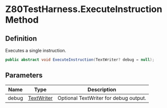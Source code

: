 # Z80TestHarness.ExecuteInstruction Method
## Definition

Executes a single instruction.

```c#
public abstract void ExecuteInstruction(TextWriter? debug = null);
```

## Parameters

| Name | Type | Description |
| ---- | ---- | ----------- |
| debug | [TextWriter](https://learn.microsoft.com/en-gb/dotnet/api/System.IO.TextWriter) | Optional TextWriter for debug output. |

